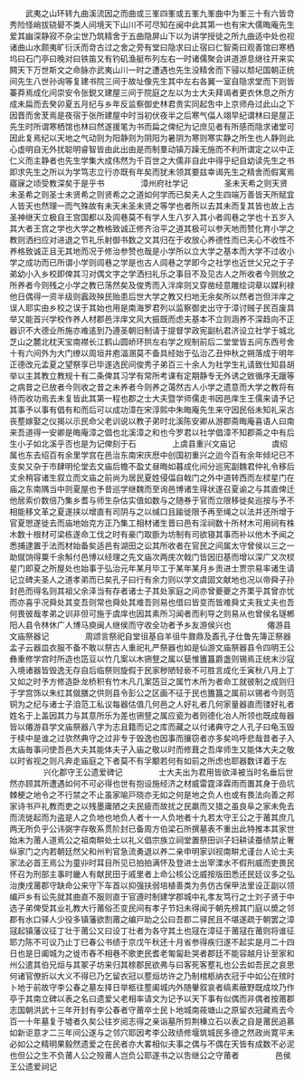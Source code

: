 <!-- { "loadSidebar": true } -->
　　武夷之山环转九曲溪流因之而曲或三峯四峯或五峯九峯曲中为峯三十有六皆竒秀险怪峭拔硗礐不类人间境天下山川不可尽知在闽中此其第一也有宋大儒晦庵先生爱其幽深静寂不杂尘世乃筑精舍于五曲隐屏山下以为讲学授徒之所九曲适中处也视诸曲山水颇夷旷衍沃而竒古过之舍之旁有堂曰隐求曰止宿曰仁智斋曰观善馆曰寒栖坞曰石门亭曰晚对曰铁笛又有钓矶渔艇布列左右一时诸儒聚会讲道游息继往开来实闗天下万世斯文之命脉亦武夷山川一时之遭遇也先生没精舍而下骎以颓圮国朝正统间先生八世孙询等复建书院三间于故址像先生其中左右各翼一室自隐求堂而下则皆蓁莽焉成化间崇安令张鋭又建屋三间于院庭之左以为士大夫拜谒者更衣休息之所方成未扁而去癸卯夏五月纪与乡年反监察御史林君贵实同起吿中上京师舟过此山之下因晋而舍茇焉是夜宿于张所建屋中时当初伏夜半之后寒气偪人翊早纪谓林曰是屋正先生时所谓寒栖馆也林曰然遂援笔为书而扁之俾纪为记庶见者有所感而隐求诸堂可因此复焉纪以天地之气动则为阳静则为阴阳为暑阴为寒则寒实静之所生也人静则此心虚明自无外扰聪明睿智皆由此出由是而制羣动镇万躁无施而不利所谓定之以中正仁义而主静者也先生学集大成伟然为千百世之大儒非自此中得乎纪自幼读先生之书即求先生之所以为学笃志立行亦既有年矣而犹未领其要兹幸谒先生之精舍而假寓焉寤寐之顷受教深矣于是乎书
　　
　　漳州府社学记
　　
　　圣未天希之则天贤未圣希之则圣士未贤希之则贤希之之道如何学而已矣夫人之生四端万善皆天所赋宜人皆天也然理一而气殊故有未天未圣未贤之等学也者所以去其未而复其皆也故上古圣神继天立极自王宫国都以及闾巷莫不有学人生八岁入其小者闾巷之学也十五岁入其大者王宫之学也大学之教格致诚正修齐治平之道其极可以参天地而赞化育小学之教则洒扫应对进退之节礼乐射御书数之文其归在于收放心养德性而已夫心不收性不养格致诚正且无其地而况于修治参赞也哉是小学所以立大学之基本而大学不过收小学之成功而已所谓小学则闾巷之学是也古人闾巷之学即今之社学也近世父兄之于子弟幼小入乡校即俾其习对偶文字之学洒扫礼乐之事目不及见古人之所收者今则放之所养者今则残之小学之教已荡然矣及俊秀而入泮庠则又穿凿经意雕绘词章以媒利禄他日偶得一资半级则蠧政殃民贻患后世大学之教又扫地无余矣所以然者岂但泮庠之误人耶实由乡校之误于其始也用是南海罗君列以监察御史出守于漳讨贼子民百废具举又能首兴学校作养人材郡邑泮庠文风大振既而虑夫基本不立则涵养不深趋向不正器识不大德业所施亦难逺到乃遵圣朝旧制请于提督学政宪副杭君济设立社学于城北芝山之麓北枕天宝南襟长江鹤山圆峤环拱左右学之规制前后二堂堂皆五间东西号舍十有六间外为大门缭以周垣井庖湢溷莫不备具经始于弘治乙丑仲秋之朔落成于明年正德改元孟夏之望祭享已毕遂选民间俊秀子弟百三十余人为社学生礼请致仕知县胡举以主其教立教规十有二条俾其习学有常所考课有定期静专无外诱之敓循序无躐等之病昔之已放者今则收之昔之未养者今则养之蔼然古人小学之遗意而大学之教将有待而收功焉去未复皆此其第一程也郡之士大夫暨学师儒走书因邑庠生王儒来请予记其事予以事有倡有和而后可以成功漳在宋淳熙中朱晦庵先生来守因民俗未知礼采古丧塟嫁娶之仪揭以示民命父老训说以教子弟时北溪陈安卿从游郡斋晦庵喜语人曰南来吾道得一安卿是晦庵漳之倡也北溪漳之和也今罗君以社学倡漳不知郡斋之中有后生小子如北溪乎否也是为记俾刻于石
　　
　　上虞县重兴文庙记
　　
　　虞绍属也东去绍百有余里学宫在邑治东南宋庆厯中创国初重兴之迨今百有余年倾圮已不支矣又杂于市肆明伦堂去文庙后檐不盈丈昼晦如暮成化间分巡宪副魏君仲礼令移后丈余稍容诸生叙立而文庙之前尚为居民夏姓侵偪自戟门之外中道转西而左棂星门在庙之东南隅当中则夏屋也予昔巡学继魏而至询邑博诸生得状遂召夏谕之与其直俾迁他居索价数倍乃集乡耆与师生杂估实值如数与之随券于官而立限移徙矣巡按与予不相能移文革之夏遂挟以增直有司阴与之以缄口且踰徙限予再至绳之以法并还所增于官夏愳遂徙去而庙地始克方正乃集工相材诸生晋曰邑有淫祠数十所材木可用祠有株木数十根材可梁栋遂命工伐之时有豪门取斵为坊制有司欲寝其事而补以他木予闻之悉捕逮置于法而材始备矣适邑有湖田之讼其所收者在官民之间属太守曾侯以三之一助僦饷得粟千余斛付邑博以经理之先文庙次两庑次戟门皆因旧基而增以深广又次棂星门即夏之所屋处也始事于弘治元年某月毕工于某年某月乡贡进士贾宗易率诸生请记立碑夫圣人之道孝弟而已矣孔子曰行有余力则以学文虞固文献地也况以帝舜子孙封邑而得名则其祖父余泽当有存者诸士子其处家庭之间亦曾夔夔之齐栗乎其曾亦忧而亦喜乎况舜处其变吾则常也舜处其难吾则易也借曰皆变而皆难舜丈夫我丈夫也吾何畏彼哉孝弟之训非但可施于虞庠也因其素所习闻者而利导之则易从也曾侯名璲郴阳人县令林休广人博马庾闽人继侯而守收全功者予乡友游侯兴也
　　
　　僊游县文庙祭器记
　　
　　周颂言祭祀自堂徂基自羊徂牛鼐鼎及鼒孔子仕鲁先簿正祭器孟子云器皿衣服不备不敢以祭古人重祀礼严祭器也如是仙游文庙祭器县令四明王公彝重修学宫时所造也笾豆以竹几案以木铏豋之属以甆惟簠簋爵盏则锡焉正统末沙寇入境诸器皆毁逸无存自后临祭则旋假于民家秽陋轻亵不可胜言成化壬寅秋八月上丁又如之时予方修造卧龙桥积有竹木凡几案笾豆之属竹木所为者命工就彼制之成则归于学宫饰以朱红其僦膳之供则县令彭公之区画不征于民也簠簋之属前以锡者今则范铜为之纪与诸士子洎范工私议每器估值几何邑之人好礼者几何家量器直而镂好礼者姓名于上盖因其力与其意所乐为差也铏豋之属应瓷为者则德化冶人所领也既成毎器皆以僊游县学文庙祭器八字为志且籍而记之库而藏之以付诸典守之人孔子曰龟玉毁于椟中是谁之过欤然典守之过非专于毁逸也因事而攘窃者亦多矣呜呼悲哉昔者子入太庙毎事问使吾邑大夫其能体夫子入庙之敬以时而修葺之吾庠师生又能体大夫之敬以时省视之则凡奔走庙庭之下者莫不有孚颙若何有如前之所虑也耶器数详着于左
　　
　　兴化郡守王公遗爱碑记
　　
　　士大夫出为君用皆欲泽被当时名垂后世然亦顾其所遭遇如何不可必得也世有抱设施经济之材威雷霆泽霖雨而置其身于嵒坑棘梗之地令之不行禁之不止虽家喻戸晓亦无如之何是地之负人也或有畏法向善之邦家诗书戸礼教而吏之以残墨庸陋之夫民疲而故扰之民羸而又猎之虽良阜之家未免去而流徙起而为盗是人之负地也地负人者十一人负地者十九若太守王公之于莆其庶几两无所负乎公讳弼字存敬系贯阶封已备周方伯梁石所撰墓表不重出此特推本其家世始末为莆人道焉公之祖南畊处士以礼义倡宗族立祠堂置祭田训子妇耕读蚕绩禁止奢纵家门之内若朝廷然父和州判官急流勇退以养二亲申明家训视南畊尤谨台人论士夫家法必首王焉公为童丱时耳目所见已拍拍满怀及登进士出宰溧水不假刑威而吏畏民怀召为刑部主事时畿人有献民田于戚里者上命公核公讫威按版田悉还民廷议多之弘治庚戌莆郡守缺命公来守下车首以抑强扶弱培植善类为务仿古保甲法里设正副以领编戸乡有讼先就其曲直不服则直于官遵时制建学郡城中礼孝友笃行之士刘子贤于中选子弟俾受其业礼教大行莆俗丕变民间有孝子节妇未得闻于朝先榜其门庭以奬之邻郡有水口驿人少役多镇藩欲割莆之编戸助之公曰吾郡二驿民且不堪遂疏于朝罢之漳冦起镇藩议征丁壮于莆公又曰设丁壮者为各守其土也冦在漳征于莆冦在莆则将谁征耶力陈不可议乃止丁巳春公书绩于京戊午秋还十月省参得疾归遂不起实是月二十四日也是日阖城为之徙市舂不相巷不歌吏民耆老匍匐赴哭者郡廷不能容越月讣至家和州公遣其伯兄烜与其冢子坊来归其榇郡民欲弗与曰客死客塟礼也公去如吾民之哀思何诸官僚折以大义不得已乃乞留衣冠以塟烜坊许之乃制棺柩纳衣冠于中如公在殡时卜地于前故守李公春之墓左择日举柩往塟阖城内外随轝叙哀者缟素蔽野既成坟乃作亭于其南立碑以表之名曰遗爱父老相率请文为记予以天下事有似偶而非偶者按莆郡志国朝洪武十三年开封有李公春者守莆卒士民卜地城南莜塘山之原留衣冠藏焉去今百一十年墓复于墟者久矣公往岁阅志得之亲诣墓所剪荆榛立石以表之自是莆民追慕如新讵意才二三年间公遂与之邻穴耶因考李公政绩修堰筑城民多德之然政尚寛平未必如公之精明果毅然遗爱之在民者亦大畧相似夫事之偶与不偶在天皆有成数不必泥也但公之生不负莆人公之殁莆人岂负公耶遂书之以吿继公之守莆者
　　
　　邑侯王公遗爱祠记
　　
